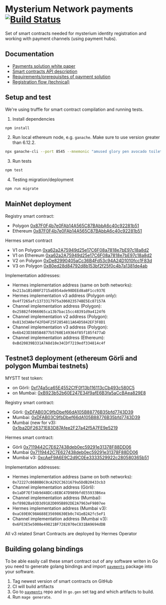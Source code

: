 # Mysterium Network payments [![Build Status](https://travis-ci.com/mysteriumnetwork/payments-smart-contracts.svg?token=t9FwiYsxwDxkJWnSMpfr&branch=master)](https://travis-ci.com/mysteriumnetwork/payments-smart-contracts)

Set of smart contracts needed for mysterium identity registration and working with payment channels (using payment hubs).

## Documentation

* [Payments solution white paper](docs/paper/accountant-pattern.pdf)
* [Smart contracts API description](docs/smart-contracts.md)
* [Requirements/prerequisites of payment solution](docs/prerequisites.md)
* [Registration flow (technical)](docs/registration-flow.md)

## Setup and test

We're using truffle for smart contract compilation and running tests.

1. Install dependencies

```bash
npm install
```

2. Run local ethereum node, e.g. `ganache`. Make sure to use version greater than 6.12.2.

```bash
npx ganache-cli --port 8545 --mnemonic "amused glory pen avocado toilet dragon entry kitchen cliff retreat canyon danger"
```

3. Run tests

```bash
npm test
```

4. Testing migration/deployment
```bash
npm run migrate
```

## MainNet deployment

Registry smart contract:
- Polygon [0x87F0F4b7e0FAb14A565C87BAbbA6c40c92281b51](https://polygonscan.com/address/0x87F0F4b7e0FAb14A565C87BAbbA6c40c92281b51)
- Ethereum [0x87F0F4b7e0FAb14A565C87BAbbA6c40c92281b51](https://etherscan.io/address/0x87f0f4b7e0fab14a565c87babba6c40c92281b51)

Hermes smart contract
- V1 on Polygon [0xa62a2A75949d25e17C6F08a7818e7bE97c18a8d2](https://polygonscan.com/address/0xa62a2a75949d25e17c6f08a7818e7be97c18a8d2)
- V1 on Ethereum [0xa62a2A75949d25e17C6F08a7818e7bE97c18a8d2](https://etherscan.io/address/0xa62a2A75949d25e17C6F08a7818e7bE97c18a8d2)
- V2 on Polygon [0xDe82990405aCc36B4Fd53c94A24D1010fcc1F83d](https://polygonscan.com/address/0xDe82990405aCc36B4Fd53c94A24D1010fcc1F83d)
- V3 on Polygon [0x80ed28d84792d8b153bf2f25f0c4b7a1381de4ab](https://polygonscan.com/address/0x80ed28d84792d8b153bf2f25f0c4b7a1381de4ab)


Implementation addresses:
- Hermes implementation address (same on both networks): `0x213a1B1d08F2715aE054ade98DEEd8a8F1cc937E`
- Hermes implementation v3 address (Polygon only): `0x4f7265afc1373317975a306023574BE5Ec87157A`
- Channel implementation address (Polygon): `0x25882f4966065ca13b7bac15cc48391d9a4124f6`
- Channel implementation v2 address (Polygon): `0x813d3A0ef42FD4F25F2854811A64D5842EF3F8D1`
- Channel implementation v3 address (Polygon): `0x6b423D3885B4877b5760E149364f85f185f477aD`
- Channel implementation address (Ethereum): `0xBd20839B331A7A8d10e34CDf7219edf334814c4f`

## Testnet3 deployment (ethereum Görli and polygon Mumbai testnets)

MYSTT test token:
- on Görli: [0xf74a5ca65E4552CfF0f13b116113cCb493c580C5](https://goerli.etherscan.io/address/0xf74a5ca65E4552CfF0f13b116113cCb493c580C5)
- on Mumbai: [0xB923b52b60E247E34f9afE6B3fa5aCcBAea829E8](https://explorer-mumbai.maticvigil.com/tokens/0xB923b52b60E247E34f9afE6B3fa5aCcBAea829E8/token-transfers)

Registry smart contract:
- Görli: [0xDFAB03C9fbDbef66dA105B88776B35bfd7743D39](https://goerli.etherscan.io/address/0xDFAB03C9fbDbef66dA105B88776B35bfd7743D39)
- Mumbai: [0xDFAB03C9fbDbef66dA105B88776B35bfd7743D39](https://explorer-mumbai.maticvigil.com/address/0xDFAB03C9fbDbef66dA105B88776B35bfd7743D39/transactions)
- Mumbai (new for v3): [0x1ba2DF26371E83D87Afee2F27a42f5A7FE9e5219](https://mumbai.polygonscan.com/address/0x1ba2df26371e83d87afee2f27a42f5a7fe9e5219)

Hermes smart contract:
- Görli [0x7119442C7E627438deb0ec59291e31378F88DD06](https://goerli.etherscan.io/address/0x7119442C7E627438deb0ec59291e31378F88DD06)
- Mumbai [0x7119442C7E627438deb0ec59291e31378F88DD06](https://explorer-mumbai.maticvigil.com/address/0x7119442C7E627438deb0ec59291e31378F88DD06/transactions)
- Mumbai v3: [0xcAeF9A6E9C2d9C0Ee3333529922c280580365b51](https://mumbai.polygonscan.com/address/0xcaef9a6e9c2d9c0ee3333529922c280580365b51)

Implementation addresses:
- Hermes implementation address (same on both networks): `0x72227c86B8B6C0cA292C3631679a5DdB20433cb3`
- Channel implementation address (Görli): `0x1aDF7Ef34b9d48DCc8EBC47D989bfdE55933B6ea`
- Channel implementation address (Mumbai): `0xf8982Ba93D3d9182D095B892DE2A7963eF9807ee`
- Hermes implementation address (Mumbai v3): `0xaC69E0C98A688E35698630Eb0c741eB2A2fc5eF1`
- Channel implementation address (Mumbai v3): `0x6FE3E5e5008e49821BF7282870eC831BA9694dDB`

All v3 related Smart Contracts are deployed by Hermes Operator

## Building golang bindings

To be able easily call these smart contract out of any software writen in Go you need to generate golang bindings and import [`payments`](https://github.com/mysteriumnetwork/payments) package into your software.

1. Tag newest version of smart contracts on GitHub
2. CI will build artifacts
3. Go to [`payments`](https://github.com/mysteriumnetwork/payments) repo and in `go.gen` set tag and which artifacts to build.
4. Run `mage generate`.
